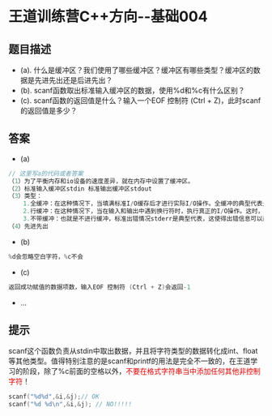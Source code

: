 # 王道训练营C++方向--基础004

## 题目描述

- (a). 什么是缓冲区？我们使用了哪些缓冲区？缓冲区有哪些类型？缓冲区的数据是先进先出还是后进先出？
- (b). scanf函数取出标准输入缓冲区的数据，使用%d和%c有什么区别？
- (c). scanf函数的返回值是什么？输入一个EOF 控制符 (Ctrl + Z)，此时scanf的返回值是多少？

## 答案

- (a)

```c
// 这里写a的代码或者答案
（1）为了平衡内存和io设备的速度差异，就在内存中设置了缓冲区。
（2）标准输入缓冲区stdin 标准输出缓冲区stdout
（3）类型：
    1.全缓冲：在这种情况下，当填满标准I/O缓存后才进行实际I/O操作。全缓冲的典型代表是对磁		   	   盘文件的读写。
    2.行缓冲：在这种情况下，当在输入和输出中遇到换行符时，执行真正的I/O操作。这时，我们输		  入的字符先存放在缓冲区，等按下回车键换行时才进行实际的I/O操作。典型代表是键盘输入数		  据。
    3.不带缓冲：也就是不进行缓冲，标准出错情况stderr是典型代表，这使得出错信息可以直接尽快		   	   地显示出来。
（4）先进先出
```

- (b)

```c
%d会忽略空白字符，%c不会
```

- (c)

```c
返回成功赋值的数据项数，输入EOF 控制符 (Ctrl + Z)会返回-1
```

- ...

## 提示

scanf这个函数负责从stdin中取出数据，并且将字符类型的数据转化成int、float等其他类型。值得特别注意的是scanf和printf的用法是完全不一致的，在王道学习的阶段，除了%c前面的空格以外，<font color="#dd0000">不要在格式字符串当中添加任何其他非控制字符</font>！

```c
scanf("%d%d",&i,&j);// OK
scanf("%d %d\n",&i,&j); // NO!!!!!
```

